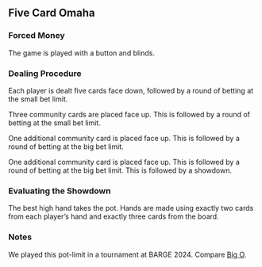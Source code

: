 Five Card Omaha
------------------------------------------------

### Forced Money

The game is played with a button and blinds.

### Dealing Procedure

Each player is dealt five cards face down, followed by a round of betting at the
small bet limit.

Three community cards are placed face up. This is followed by a round of betting
at the small bet limit.

One additional community card is placed face up. This is followed by a round of
betting at the big bet limit.

One additional community card is placed face up. This is followed by a round of
betting at the big bet limit. This is followed by a showdown.

### Evaluating the Showdown

The best high hand takes the pot. Hands are made using exactly two cards from
each player’s hand and exactly three cards from the board.

### Notes

We played this pot-limit in a tournament at BARGE 2024. Compare [Big
O](./big-o.md).
